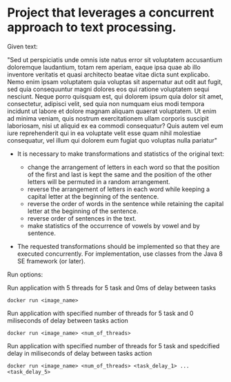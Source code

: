 #  Project that leverages a concurrent approach to text processing.


Given text:

"Sed ut perspiciatis unde omnis iste natus error sit voluptatem accusantium 
doloremque laudantium, totam rem aperiam, eaque ipsa quae ab illo inventore veritatis 
et quasi architecto beatae vitae dicta sunt explicabo. Nemo enim ipsam voluptatem 
quia voluptas sit aspernatur aut odit aut fugit, sed quia consequuntur magni dolores 
eos qui ratione voluptatem sequi nesciunt. Neque porro quisquam est, qui dolorem 
ipsum quia dolor sit amet, consectetur, adipisci velit, sed quia non numquam eius 
modi tempora incidunt ut labore et dolore magnam aliquam quaerat voluptatem. Ut 
enim ad minima veniam, quis nostrum exercitationem ullam corporis suscipit 
laboriosam, nisi ut aliquid ex ea commodi consequatur? Quis autem vel eum iure 
reprehenderit qui in ea voluptate velit esse quam nihil molestiae consequatur, vel illum 
qui dolorem eum fugiat quo voluptas nulla pariatur"


* It is necessary to make transformations and statistics of the original text:
  * change the arrangement of letters in each word so that the position of the first and last is kept the same
    and the position of the other letters will be permuted in a random arrangement.
  * reverse the arrangement of letters in each word while keeping a capital letter at the beginning of the sentence.
  * reverse the order of words in the sentence while retaining the capital letter at the beginning of the sentence.
  * reverse order of sentences in the text.
  * make statistics of the occurrence of vowels by vowel and by sentence.
 
* The requested transformations should be implemented so that they are executed concurrently.
For implementation, use classes from the Java 8 SE framework (or later).




Run options:

Run application with 5 threads for 5 task and 0ms of delay between tasks
```
docker run <image_name>
```
Run application with specified number of threads for 5 task and 0 miliseconds of delay between tasks action
```
docker run <image_name> <num_of_threads>
```

Run application with specified number of threads for 5 task and spedcified delay in miliseconds of delay between tasks action
```
docker run <image_name> <num_of_threads> <task_delay_1> ... <task_delay_5>
```
